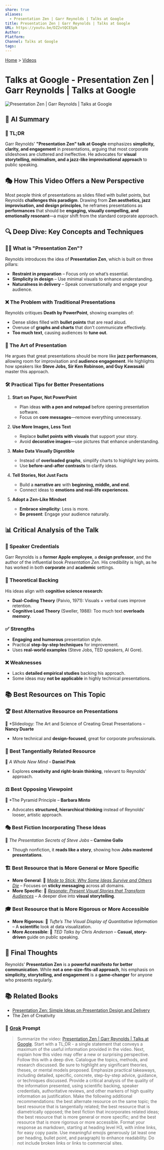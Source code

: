 ```yaml
---
share: true
aliases:
  - Presentation Zen | Garr Reynolds | Talks at Google
title: Presentation Zen | Garr Reynolds | Talks at Google
URL: https://youtu.be/DZ2vtQCESpk
Author: 
Platform: 
Channel: Talks at Google
tags: 
---
```

[Home](../index.md) > [Videos](./index.md)  
# Talks at Google - Presentation Zen | Garr Reynolds | Talks at Google  
![Presentation Zen | Garr Reynolds | Talks at Google](https://youtu.be/DZ2vtQCESpk)  
  
## 🤖 AI Summary  
### 📌 TL;DR  
Garr Reynolds' **"Presentation Zen" talk at Google** emphasizes **simplicity, clarity, and engagement** in presentations, arguing that most corporate slideshows are cluttered and ineffective. He advocates for **visual storytelling, minimalism, and a jazz-like improvisational approach** to public speaking.  
  
## 🎭 How This Video Offers a New Perspective  
Most people think of presentations as slides filled with bullet points, but Reynolds **challenges this paradigm**. Drawing from **Zen aesthetics, jazz improvisation, and design principles**, he reframes presentations as **performances** that should be **engaging, visually compelling, and emotionally resonant**—a major shift from the standard corporate approach.  
  
## 🔍 Deep Dive: Key Concepts and Techniques  
  
### 🧑‍🎨 **What is "Presentation Zen"?**    
Reynolds introduces the idea of **Presentation Zen**, which is built on three pillars:  
  
- **Restraint in preparation** – Focus only on what’s essential.  
- **Simplicity in design** – Use minimal visuals to enhance understanding.  
- **Naturalness in delivery** – Speak conversationally and engage your audience.  
  
### ❌ The Problem with Traditional Presentations  
Reynolds critiques **Death by PowerPoint**, showing examples of:  
- Dense slides filled with **bullet points** that are read aloud.  
- Overuse of **graphs and charts** that don't communicate effectively.  
- **Too much text**, causing audiences to **tune out**.  
  
### 🎨 The Art of Presentation    
He argues that great presentations should be more like **jazz performances**, allowing room for improvisation and **audience engagement**. He highlights how speakers like **Steve Jobs, Sir Ken Robinson, and Guy Kawasaki** master this approach.  
  
### 🛠️ **Practical Tips for Better Presentations**  
  
1. **Start on Paper, Not PowerPoint**  
   - Plan ideas **with a pen and notepad** before opening presentation software.  
   - Focus on **core messages**—remove everything unnecessary.  
  
1. **Use More Images, Less Text**  
   - Replace **bullet points with visuals** that support your story.  
   - Avoid **decorative images**—use pictures that enhance understanding.  
  
1. **Make Data Visually Digestible**  
   - Instead of **overloaded graphs**, simplify charts to highlight key points.  
   - Use **before-and-after contrasts** to clarify ideas.  
  
1. **Tell Stories, Not Just Facts**  
   - Build a **narrative arc** with **beginning, middle, and end**.  
   - Connect ideas to **emotions and real-life experiences**.  
  
1. **Adopt a Zen-Like Mindset**  
   - **Embrace simplicity**: Less is more.  
   - **Be present**: Engage your audience naturally.  
  
## 📊 **Critical Analysis of the Talk**  
  
### 🎤 Speaker Credentials  
Garr Reynolds is a **former Apple employee**, a **design professor**, and the author of the influential book *Presentation Zen*. His credibility is high, as he has worked in both **corporate** and **academic** settings.  
  
### 📖 Theoretical Backing  
His ideas align with **cognitive science research**:  
- **Dual-Coding Theory** (Paivio, 1971): Visuals + verbal cues improve retention.  
- **Cognitive Load Theory** (Sweller, 1988): Too much text **overloads memory**.  
  
### ✅ Strengths  
- **Engaging and humorous** presentation style.  
- Practical **step-by-step techniques** for improvement.  
- Uses **real-world examples** (Steve Jobs, TED speakers, Al Gore).  
  
### ❌ Weaknesses  
- Lacks **detailed empirical studies** backing his approach.  
- Some ideas may **not be applicable** in highly technical presentations.  
  
## 📚 Best Resources on This Topic  
  
### 🏆 **Best Alternative Resource on Presentations**  
📖 *Slideology: The Art and Science of Creating Great Presentations – **Nancy Duarte**  
- More technical and **design-focused**, great for corporate professionals.  
  
### 🔄 **Best Tangentially Related Resource**  
📖 *A Whole New Mind* – **Daniel Pink**  
- Explores **creativity and right-brain thinking**, relevant to Reynolds' approach.  
  
### ⚖️ **Best Opposing Viewpoint**  
📖 *The Pyramid Principle – **Barbara Minto**  
- Advocates **structured, hierarchical thinking** instead of Reynolds' looser, artistic approach.  
  
### 🎭 **Best Fiction Incorporating These Ideas**  
📖 *The Presentation Secrets of Steve Jobs* – **Carmine Gallo**  
- Though nonfiction, it **reads like a story**, showing how **Jobs mastered presentations**.  
  
### 🏗️ **Best Resource that is More General or More Specific**  
- **More General**: 📖 *[Made to Stick: Why Some Ideas Survive and Others Die](../books/made-to-stick.md)* – Focuses on **sticky messaging** across all domains.  
- **More Specific**: 📖 *[Resonate: Present Visual Stories that Transform Audiences](../books/resonate.md)* – A deeper dive into **visual storytelling**.  
  
### 🎓 **Best Resource that is More Rigorous or More Accessible**  
- **More Rigorous**: 📖 *Tufte’s The Visual Display of Quantitative Information* – A **scientific** look at data visualization.  
- **More Accessible**: 🎥 *TED Talks by Chris Anderson* – **Casual, story-driven** guide on public speaking.  
  
## 🎤 Final Thoughts  
Reynolds' **Presentation Zen** is a **powerful manifesto for better communication**. While **not a one-size-fits-all approach**, his emphasis on **simplicity, storytelling, and engagement** is a **game-changer** for anyone who presents regularly.  
  
## 📚 Related Books  
- [Presentation Zen: Simple Ideas on Presentation Design and Delivery](../books/presentation-zen.md)  
- The Zen of Creativity  
  
### 💬 [Grok](https://x.ai) Prompt  
> Summarize the video: [Presentation Zen | Garr Reynolds | Talks at Google](https://youtu.be/DZ2vtQCESpk). Start with a TL;DR - a single statement that conveys a maximum of the useful information provided in the video. Next, explain how this video may offer a new or surprising perspective. Follow this with a deep dive. Catalogue the topics, methods, and research discussed. Be sure to highlight any significant theories, theses, or mental models proposed. Emphasize practical takeaways, including detailed, specific, concrete, step-by-step advice, guidance, or techniques discussed. Provide a critical analysis of the quality of the information presented, using scientific backing, speaker credentials, authoritative reviews, and other markers of high quality information as justification. Make the following additional recommendations: the best alternate resource on the same topic; the best resource that is tangentially related; the best resource that is diametrically opposed; the best fiction that incorporates related ideas; the best resource that is more general or more specific; and the best resource that is more rigorous or more accessible. Format your response as markdown, starting at heading level H3, with inline links, for easy copy paste. Use meaningful emojis generously (at least one per heading, bullet point, and paragraph) to enhance readability. Do not include broken links or links to commercial sites.